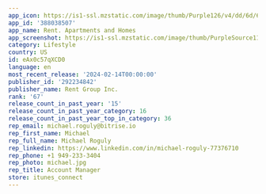 ```yaml
---
app_icon: https://is1-ssl.mzstatic.com/image/thumb/Purple126/v4/dd/6d/6a/dd6d6a38-89b1-1190-64f0-07a0066694d7/AppIcon-0-0-1x_U007emarketing-0-7-0-85-220.png/1024x1024bb.png
app_id: '388038507'
app_name: Rent. Apartments and Homes
app_screenshot: https://is1-ssl.mzstatic.com/image/thumb/PurpleSource116/v4/3b/f9/be/3bf9be15-ba8f-b9dc-e0b0-7fe035828362/2ea1a799-a526-4ed8-976e-71a4cc5f2990_Apple_Store_-_1_-_1242x2688.png/1242x2688bb.png
category: Lifestyle
country: US
id: eAx0c57qXCD0
language: en
most_recent_release: '2024-02-14T00:00:00'
publisher_id: '292234842'
publisher_name: Rent Group Inc.
rank: '67'
release_count_in_past_year: '15'
release_count_in_past_year_category: 16
release_count_in_past_year_top_in_category: 36
rep_email: michael.roguly@bitrise.io
rep_first_name: Michael
rep_full_name: Michael Roguly
rep_linkedin: https://www.linkedin.com/in/michael-roguly-77376710
rep_phone: +1 949-233-3404
rep_photo: michael.jpg
rep_title: Account Manager
store: itunes_connect
---
```


